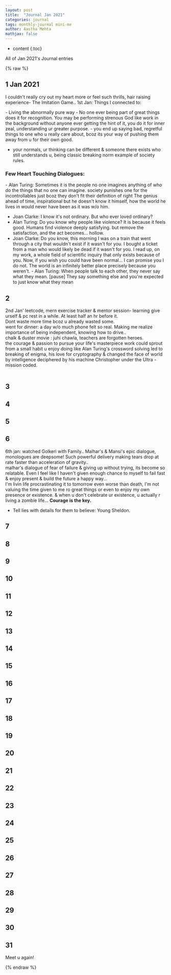 ```yaml
---
layout: post
title:  "Journal Jan 2021"
categories: journal
tags: monthly-journal mini-me
author: Aastha Mehta
mathjax: false
---
```


* content
{:toc}

All of Jan 2021's Journal entries




{% raw %}
## 1 Jan 2021
I couldn't really cry out my heart more or feel such thrills, hair raising experience- The Imitation Game.. 
1st Jan:  Things I connected to: <br>

‌- Living the abnormally pure way
‌- No one ever being part of great things does it for recognition. You may be performing strenous God like work in the background without anyone ever getting the hint of it, you do it for inner zeal, understanding ur greater purpose. 
‌- you end up saying bad, regretful things to one who u really care about, bcoz its your way of pushing them away from u for their own good. 
- ‌your normals, ur thinking can be different & someone there exists who still understands u, being classic breaking norm example of society rules. 

### Few Heart Touching Dialogues: 
‌- Alan Turing: Sometimes it is the people no one imagines anything of who do the things that no one can imagine.
‌society punishes one for the incontrollables just bcoz they don't fit their definition of right
The genius ahead of time, inspirational but he doesn't know it himself, how the world he lives in would never have been as it was w/o him. 
- Joan Clarke: I know it's not ordinary. But who ever loved ordinary?
- Alan Turing: Do you know why people like violence? It is because it feels good. Humans find violence deeply satisfying. but remove the satisfaction, and the act becomes... hollow.
- Joan Clarke: Do you know, this morning I was on a train that went through a city that wouldn't exist if it wasn't for you. I bought a ticket from a man who would likely be dead if it wasn't for you. I read up, on my work, a whole field of scientific inquiry that only exists because of you. Now, if you wish you could have been normal... I can promise you I do not. The world is an infinitely better place precisely because you weren't.
‌- Alan Turing: When people talk to each other, they never say what they mean. [pause] They say something else and you're expected to just know what they mean

## 2 
‌2nd Jan' leetcode, mern exercise tracker & mentor session- learning give urself & pc rest in a while. At least half an hr before it. <br>
‌Dont waste more time bcoz u already wasted some. <br>
‌went for dinner: a day w/o much phone felt so real. Making me realize importance of being independent, knowing how to drive.. <br>
‌chalk & duster movie : juhi chawla, teachers are forgotten heroes. <br>
‌the courage & passion to pursue your life's masterpiece work could sprout from a small habit u enjoy doing like Alan Turing's crossword solving led to breaking of enigma, his love for cryptography & changed the face of world by intelligence deciphered by his machine Christopher under the Ultra - mission coded. <br>
‌
‌
## 3

## 4 

## 5 

## 6 
‌6th jan: watched Golkeri with Family.. Malhar's & Mansi's epic dialogue, monologues are deepsome! Such powerful delivery making tears drop at rate faster than acceleration of gravity.. <br>
‌malhar's dialogue of fear of failure & giving up without trying, its become so relatable. Even I feel like I haven't given enough chance to myself to fail fast & enjoy present & build the future a happy way... <br>
I'm livin life procrastinating it to tomorrow even worse than death, I'm not valuing the time given to me ro great things  or even to enjoy my own presence or existence. & when u don't celebrate ur existence, u actually r living a zombie life... **Courage is the key.** <br>
- ‌Tell lies with details for them to believe: Young Sheldon. 

## 7 

## 8 

## 9 

## 10 

## 11 

## 12 

## 13 

## 14 

## 15 

## 16 

## 17 

## 18 

## 19 

## 20 

## 21 

## 22 

## 23 

## 24 

## 25 

## 26 

## 27 

## 28 

## 29 

## 30 

## 31 



Meet u again!


<!--
Commit Message
Update Daily Journal
-->
{% endraw %}
